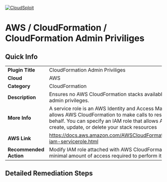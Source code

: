 [![CloudSploit](https://cloudsploit.com/img/logo-new-big-text-100.png "CloudSploit")](https://cloudsploit.com)
# AWS / CloudFormation / CloudFormation Admin Priviliges
## Quick Info
| | |
|-|-|
| **Plugin Title** | CloudFormation Admin Priviliges |
| **Cloud** | AWS |
| **Category** | CloudFormation |
| **Description** | Ensures no AWS CloudFormation stacks available in your AWS account has admin privileges. |
| **More Info** | A service role is an AWS Identity and Access Management (IAM) role that allows AWS CloudFormation to make calls to resources in a stack on your behalf. You can specify an IAM role that allows AWS CloudFormation to create, update, or delete your stack resources |
| **AWS Link** | https://docs.aws.amazon.com/AWSCloudFormation/latest/UserGuide/using-iam-servicerole.html |
| **Recommended Action** | Modify IAM role attached with AWS CloudFormation stack to provide the minimal amount of access required to perform its tasks |
## Detailed Remediation Steps